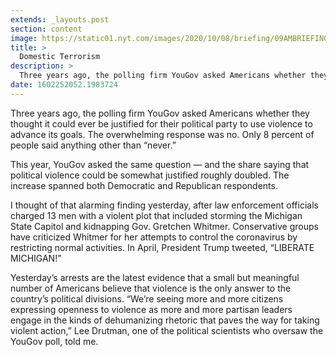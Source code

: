 ```yaml
--- 
extends: _layouts.post 
section: content 
image: https://static01.nyt.com/images/2020/10/08/briefing/09AMBRIEFING-promo/09AMBRIEFING-Lede-facebookJumbo.jpg 
title: > 
  Domestic Terrorism 
description: > 
  Three years ago, the polling firm YouGov asked Americans whether they thought it could ever be justified for their political party to use violence to advance its goals.Only 8 percent of people said anything other than “never.”This year, YouGov asked the same question — and the share saying that political violence could be somewhat justified roughly doubled.I thought of that alarming finding yesterday, after law enforcement officials charged 13 men with a violent plot that included storming the Michigan State Capitol and kidnapping Gov.Gretchen Whitmer.Conservative groups have criticized Whitmer for her attempts to control the coronavirus by restricting normal activities. 
date: 1602252052.1983724 
--- 
```

Three years ago, the polling firm YouGov asked Americans whether they thought it could ever be justified for their political party to use violence to advance its goals. The overwhelming response was no. Only 8 percent of people said anything other than “never.”

This year, YouGov asked the same question — and the share saying that political violence could be somewhat justified roughly doubled. The increase spanned both Democratic and Republican respondents.

I thought of that alarming finding yesterday, after law enforcement officials charged 13 men with a violent plot that included storming the Michigan State Capitol and kidnapping Gov. Gretchen Whitmer. Conservative groups have criticized Whitmer for her attempts to control the coronavirus by restricting normal activities. In April, President Trump tweeted, “LIBERATE MICHIGAN!”

Yesterday’s arrests are the latest evidence that a small but meaningful number of Americans believe that violence is the only answer to the country’s political divisions. “We’re seeing more and more citizens expressing openness to violence as more and more partisan leaders engage in the kinds of dehumanizing rhetoric that paves the way for taking violent action,” Lee Drutman, one of the political scientists who oversaw the YouGov poll, told me.